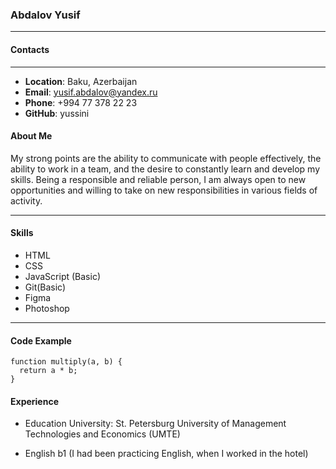### Abdalov Yusif
---
#### Contacts

---

* __Location__: Baku, Azerbaijan
* __Email__: yusif.abdalov@yandex.ru
* __Phone__: +994 77 378 22 23
* __GitHub__: yussini
 #### About Me
 My strong points are the ability to communicate with people effectively, the ability to work in a team, and the desire to constantly learn and develop my skills. Being a responsible and reliable person, I am always open to new opportunities and willing to take on new responsibilities in various fields of activity.

---
#### Skills

* HTML
* CSS
* JavaScript (Basic)
* Git(Basic)
* Figma
* Photoshop
---
#### Code Example
```
function multiply(a, b) {
  return a * b;
}

```


#### Experience
* Education
University:  St. Petersburg University of Management Technologies and Economics (UMTE)

* English
b1 (I had been practicing English, when I worked in the hotel)